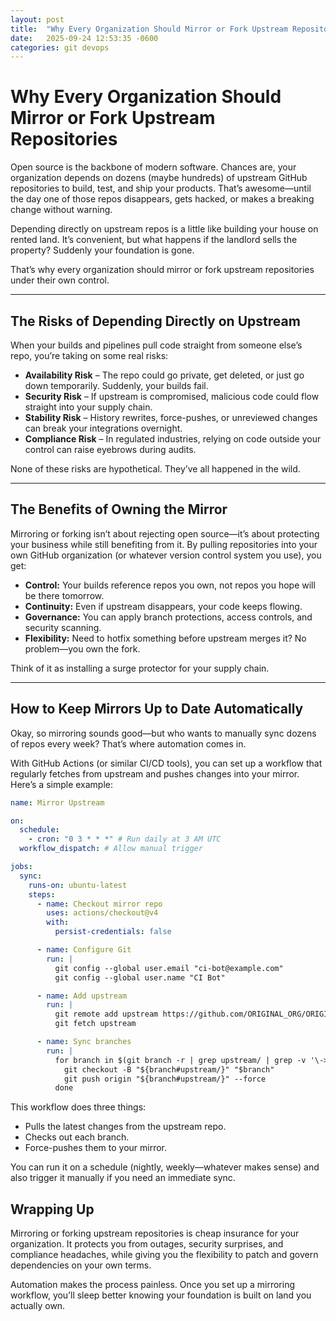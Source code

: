 ```yaml
---
layout: post
title:  "Why Every Organization Should Mirror or Fork Upstream Repositories"
date:   2025-09-24 12:53:35 -0600
categories: git devops
---
```

# Why Every Organization Should Mirror or Fork Upstream Repositories

Open source is the backbone of modern software. Chances are, your organization depends on dozens (maybe hundreds) of upstream GitHub repositories to build, test, and ship your products. That’s awesome—until the day one of those repos disappears, gets hacked, or makes a breaking change without warning.

Depending directly on upstream repos is a little like building your house on rented land. It’s convenient, but what happens if the landlord sells the property? Suddenly your foundation is gone.

That’s why every organization should mirror or fork upstream repositories under their own control.

---

## The Risks of Depending Directly on Upstream

When your builds and pipelines pull code straight from someone else’s repo, you’re taking on some real risks:

- **Availability Risk** – The repo could go private, get deleted, or just go down temporarily. Suddenly, your builds fail.
- **Security Risk** – If upstream is compromised, malicious code could flow straight into your supply chain.
- **Stability Risk** – History rewrites, force-pushes, or unreviewed changes can break your integrations overnight.
- **Compliance Risk** – In regulated industries, relying on code outside your control can raise eyebrows during audits.

None of these risks are hypothetical. They’ve all happened in the wild.

---

## The Benefits of Owning the Mirror

Mirroring or forking isn’t about rejecting open source—it’s about protecting your business while still benefiting from it. By pulling repositories into your own GitHub organization (or whatever version control system you use), you get:

- **Control:** Your builds reference repos you own, not repos you hope will be there tomorrow.
- **Continuity:** Even if upstream disappears, your code keeps flowing.
- **Governance:** You can apply branch protections, access controls, and security scanning.
- **Flexibility:** Need to hotfix something before upstream merges it? No problem—you own the fork.

Think of it as installing a surge protector for your supply chain.

---

## How to Keep Mirrors Up to Date Automatically

Okay, so mirroring sounds good—but who wants to manually sync dozens of repos every week? That’s where automation comes in.

With GitHub Actions (or similar CI/CD tools), you can set up a workflow that regularly fetches from upstream and pushes changes into your mirror. Here’s a simple example:

```yaml
name: Mirror Upstream

on:
  schedule:
    - cron: "0 3 * * *" # Run daily at 3 AM UTC
  workflow_dispatch: # Allow manual trigger

jobs:
  sync:
    runs-on: ubuntu-latest
    steps:
      - name: Checkout mirror repo
        uses: actions/checkout@v4
        with:
          persist-credentials: false

      - name: Configure Git
        run: |
          git config --global user.email "ci-bot@example.com"
          git config --global user.name "CI Bot"

      - name: Add upstream
        run: |
          git remote add upstream https://github.com/ORIGINAL_ORG/ORIGINAL_REPO.git
          git fetch upstream

      - name: Sync branches
        run: |
          for branch in $(git branch -r | grep upstream/ | grep -v '\->'); do
            git checkout -B "${branch#upstream/}" "$branch"
            git push origin "${branch#upstream/}" --force
          done
```

This workflow does three things:

- Pulls the latest changes from the upstream repo.
- Checks out each branch.
- Force-pushes them to your mirror.

You can run it on a schedule (nightly, weekly—whatever makes sense) and also trigger it manually if you need an immediate sync.

## Wrapping Up

Mirroring or forking upstream repositories is cheap insurance for your organization. It protects you from outages, security surprises, and compliance headaches, while giving you the flexibility to patch and govern dependencies on your own terms.

Automation makes the process painless. Once you set up a mirroring workflow, you’ll sleep better knowing your foundation is built on land you actually own.
